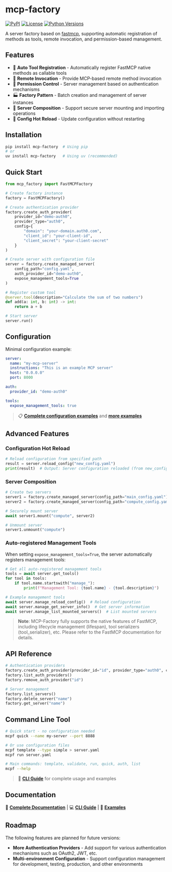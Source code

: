 # mcp-factory

[![PyPI](https://img.shields.io/pypi/v/mcp-factory.svg)](https://pypi.org/project/mcp-factory/)
[![License](https://img.shields.io/badge/License-Apache%202.0-blue.svg)](LICENSE)
[![Python Versions](https://img.shields.io/badge/python-3.10%20%7C%203.11%20%7C%203.12-blue)](https://pypi.org/project/mcp-factory/)

A server factory based on [fastmcp](https://github.com/jlowin/fastmcp), supporting automatic registration of methods as tools, remote invocation, and permission-based management.

## Features

- 🔧 **Auto Tool Registration** - Automatically register FastMCP native methods as callable tools
- 🚀 **Remote Invocation** - Provide MCP-based remote method invocation
- 🔐 **Permission Control** - Server management based on authentication mechanisms
- 🏭 **Factory Pattern** - Batch creation and management of server instances
- 🔄 **Server Composition** - Support secure server mounting and importing operations
- 🔁 **Config Hot Reload** - Update configuration without restarting

## Installation

```bash
pip install mcp-factory  # Using pip
# or
uv install mcp-factory   # Using uv (recommended)
```

## Quick Start

```python
from mcp_factory import FastMCPFactory

# Create factory instance
factory = FastMCPFactory()

# Create authentication provider
factory.create_auth_provider(
    provider_id="demo-auth0",
    provider_type="auth0",
    config={
        "domain": "your-domain.auth0.com",
        "client_id": "your-client-id",
        "client_secret": "your-client-secret"
    }
)

# Create server with configuration file
server = factory.create_managed_server(
    config_path="config.yaml",
    auth_provider_id="demo-auth0",
    expose_management_tools=True
)

# Register custom tool
@server.tool(description="Calculate the sum of two numbers")
def add(a: int, b: int) -> int:
    return a + b

# Start server
server.run()
```

## Configuration

Minimal configuration example:

```yaml
server:
  name: "my-mcp-server"
  instructions: "This is an example MCP server"
  host: "0.0.0.0"
  port: 8000

auth:
  provider_id: "demo-auth0"

tools:
  expose_management_tools: true
```

> 📋 **[Complete configuration examples](examples/config.example.yaml)** and **[more examples](docs/examples.md)**

## Advanced Features

### Configuration Hot Reload

```python
# Reload configuration from specified path
result = server.reload_config("new_config.yaml")
print(result)  # Output: Server configuration reloaded (from new_config.yaml)
```

### Server Composition

```python
# Create two servers
server1 = factory.create_managed_server(config_path="main_config.yaml")
server2 = factory.create_managed_server(config_path="compute_config.yaml")

# Securely mount server
await server1.mount("compute", server2)

# Unmount server
server1.unmount("compute")
```

### Auto-registered Management Tools

When setting `expose_management_tools=True`, the server automatically registers management tools:

```python
# Get all auto-registered management tools
tools = await server.get_tools()
for tool in tools:
    if tool.name.startswith("manage_"):
        print(f"Management Tool: {tool.name} - {tool.description}")

# Example management tools
await server.manage_reload_config()  # Reload configuration
await server.manage_get_server_info()  # Get server information
await server.manage_list_mounted_servers()  # List mounted servers
```

> **Note**: MCP-Factory fully supports the native features of FastMCP, including lifecycle management (lifespan), tool serializers (tool_serializer), etc. Please refer to the FastMCP documentation for details.

## API Reference

```python
# Authentication providers
factory.create_auth_provider(provider_id="id", provider_type="auth0", config={})
factory.list_auth_providers()
factory.remove_auth_provider("id")

# Server management  
factory.list_servers()
factory.delete_server("name")
factory.get_server("name")
```

## Command Line Tool

```bash
# Quick start - no configuration needed
mcpf quick --name my-server --port 8888

# Or use configuration files
mcpf template --type simple > server.yaml
mcpf run server.yaml

# Main commands: template, validate, run, quick, auth, list
mcpf --help
```

> 📖 **[CLI Guide](docs/cli-guide.md)** for complete usage and examples

## Documentation

📖 **[Complete Documentation](docs/README.md)** | 💻 **[CLI Guide](docs/cli-guide.md)** | 📝 **[Examples](docs/examples.md)**

## Roadmap

The following features are planned for future versions:

- **More Authentication Providers** - Add support for various authentication mechanisms such as OAuth2, JWT, etc.
- **Multi-environment Configuration** - Support configuration management for development, testing, production, and other environments